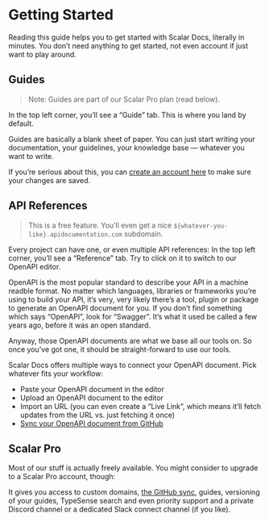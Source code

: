 # Getting Started

Reading this guide helps you to get started with Scalar Docs, literally in minutes. You don’t need anything to get started, not even account if just want to play around.

## Guides

> Note: Guides are part of our Scalar Pro plan (read below).

In the top left corner, you’ll see a “Guide” tab. This is where you land by default.

Guides are basically a blank sheet of paper. You can just start writing your documentation, your guidelines, your knowledge base — whatever you want to write.

If you’re serious about this, you can [create an account here](https://docs.scalar.com/register) to make sure your changes are saved.

## API References

> This is a free feature. You’ll even get a nice `${whatever-you-like}.apidocumentation.com` subdomain.

Every project can have one, or even multiple API references: In the top left corner, you’ll see a “Reference” tab. Try to click on it to switch to our OpenAPI editor.

OpenAPI is the most popular standard to describe your API in a machine readble format. No matter which languages, libraries or frameworks you’re using to build your API, it’s very, very likely there’s a tool, plugin or package to generate an OpenAPI document for you. If you don’t find something which says “OpenAPI”, look for “Swagger”. It’s what it used be called a few years ago, before it was an open standard.

Anyway, those OpenAPI documents are what we base all our tools on. So once you’ve got one, it should be straight-forward to use our tools.

Scalar Docs offers multiple ways to connect your OpenAPI document. Pick whatever fits your workflow:

- Paste your OpenAPI document in the editor
- Upload an OpenAPI document to the editor
- Import an URL (you can even create a “Live Link”, which means it’ll fetch updates from the URL vs. just fetching it once)
- [Sync your OpenAPI document from GitHub](/scalar/scalar-docs/github-sync)

## Scalar Pro

Most of our stuff is actually freely available. You might consider to upgrade to a Scalar Pro account, though:

It gives you access to custom domains, [the GitHub sync](/scalar/scalar-docs/github-sync), guides, versioning of your guides, TypeSense search and even priority support and a private Discord channel or a dedicated Slack connect channel (if you like).

